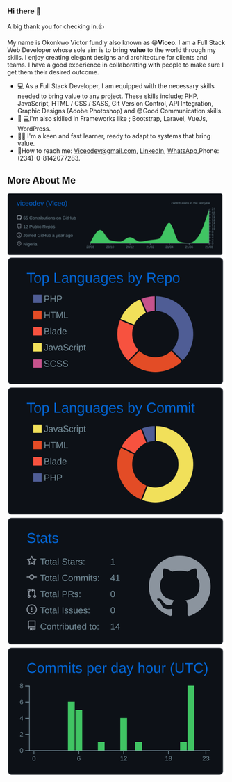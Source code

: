 ### Hi there 👋

<!--
**viceodev/viceodev** is a ✨ _special_ ✨ repository because its `README.md` (this file) appears on your GitHub profile.

Here are some ideas to get you started:

- 🔭 I’m currently working on ...
- 🌱 I’m currently learning ...
- 👯 I’m looking to collaborate on ...
- 🤔 I’m looking for help with ...
- 💬 Ask me about ...
- 📫 How to reach me: ...
- 😄 Pronouns: ...
- ⚡ Fun fact: ...
-->

A big thank you for checking in.👍

My name is Okonkwo Victor fundly also known as 😁**Viceo**. I am a Full Stack Web Developer whose sole aim is to bring **value** to the world through my skills. I enjoy creating elegant designs and architecture for clients and teams. I have a good experience in collaborating with people to make sure I get them their desired outcome.

- 💻 As a Full Stack Developer, I am equipped with the necessary skills needed to bring value to any project. These skills include; PHP, JavaScript, HTML / CSS / SASS, Git Version Control, API Integration, Graphic Designs (Adobe Photoshop) and 😊Good Communication skills.
- 👨‍ 💻I'm also skilled in Frameworks like ; Bootstrap, Laravel, VueJs, WordPress.
- 🙋‍♂️ I'm a keen and fast learner, ready to adapt to systems that bring value. 
- 📲How to reach me: [Viceodev@gmail.com](mailto:viceodev@gmail.com), [LinkedIn](www.linkedin.com/in/victor-okonkwo-5467401a5), [WhatsApp](https://wa.me/message/XEC2LS6Z2IUUI1),Phone: (234)-0-8142077283.


## More About Me
[![](https://raw.githubusercontent.com/viceodev/viceodev/master/profile-summary-card-output/github_dark/0-profile-details.svg)](https://github.com/vn7n24fzkq/github-profile-summary-cards)
[![](https://raw.githubusercontent.com/viceodev/viceodev/master/profile-summary-card-output/github_dark/1-repos-per-language.svg)](https://github.com/vn7n24fzkq/github-profile-summary-cards) [![](https://raw.githubusercontent.com/viceodev/viceodev/master/profile-summary-card-output/github_dark/2-most-commit-language.svg)](https://github.com/vn7n24fzkq/github-profile-summary-cards)
[![](https://raw.githubusercontent.com/viceodev/viceodev/master/profile-summary-card-output/github_dark/3-stats.svg)](https://github.com/vn7n24fzkq/github-profile-summary-cards) [![](https://raw.githubusercontent.com/viceodev/viceodev/master/profile-summary-card-output/github_dark/4-productive-time.svg)](https://github.com/vn7n24fzkq/github-profile-summary-cards)
